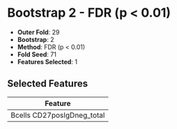 # Bootstrap 2 - FDR (p < 0.01)

- **Outer Fold**: 29
- **Bootstrap**: 2
- **Method**: FDR (p < 0.01)
- **Fold Seed**: 71
- **Features Selected**: 1

## Selected Features

| Feature |
|---------|
| Bcells CD27posIgDneg_total |
